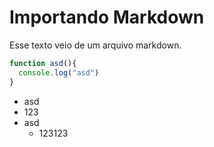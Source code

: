 # Importando Markdown

Esse texto veio de um arquivo markdown.

```javascript
function asd(){
  console.log("asd")
}
```

- asd
- 123
- asd
  - 123123
